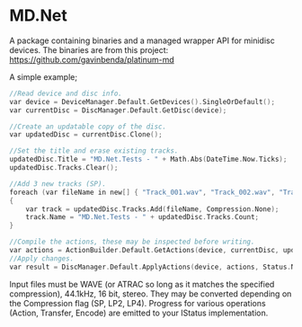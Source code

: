 # MD.Net

A package containing binaries and a managed wrapper API for minidisc devices.
The binaries are from this project: https://github.com/gavinbenda/platinum-md

A simple example;

```c
//Read device and disc info.
var device = DeviceManager.Default.GetDevices().SingleOrDefault();
var currentDisc = DiscManager.Default.GetDisc(device);

//Create an updatable copy of the disc.
var updatedDisc = currentDisc.Clone();

//Set the title and erase existing tracks.
updatedDisc.Title = "MD.Net.Tests - " + Math.Abs(DateTime.Now.Ticks);
updatedDisc.Tracks.Clear();

//Add 3 new tracks (SP).
foreach (var fileName in new[] { "Track_001.wav", "Track_002.wav", "Track_003.wav" })
{
    var track = updatedDisc.Tracks.Add(fileName, Compression.None);
    track.Name = "MD.Net.Tests - " + updatedDisc.Tracks.Count;
}

//Compile the actions, these may be inspected before writing.
var actions = ActionBuilder.Default.GetActions(device, currentDisc, updatedDisc);
//Apply changes.
var result = DiscManager.Default.ApplyActions(device, actions, Status.None, true);
```

Input files must be WAVE (or ATRAC so long as it matches the specified compression), 44.1kHz, 16 bit, stereo. They may be converted depending on the Compression flag (SP, LP2, LP4).
Progress for various operations (Action, Transfer, Encode) are emitted to your IStatus implementation. 
